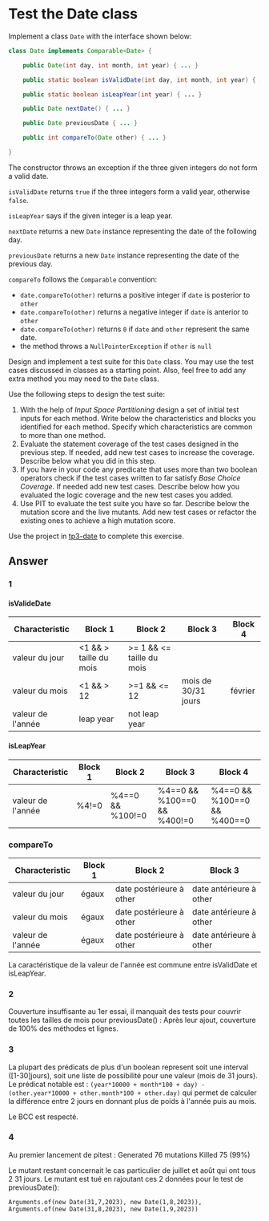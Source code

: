 # Test the Date class

Implement a class `Date` with the interface shown below:

```java
class Date implements Comparable<Date> {

    public Date(int day, int month, int year) { ... }

    public static boolean isValidDate(int day, int month, int year) { ... }

    public static boolean isLeapYear(int year) { ... }

    public Date nextDate() { ... }

    public Date previousDate { ... }

    public int compareTo(Date other) { ... }

}
```

The constructor throws an exception if the three given integers do not form a valid date.

`isValidDate` returns `true` if the three integers form a valid year, otherwise `false`.

`isLeapYear` says if the given integer is a leap year.

`nextDate` returns a new `Date` instance representing the date of the following day.

`previousDate` returns a new `Date` instance representing the date of the previous day.

`compareTo` follows the `Comparable` convention:

* `date.compareTo(other)` returns a positive integer if `date` is posterior to `other`
* `date.compareTo(other)` returns a negative integer if `date` is anterior to `other`
* `date.compareTo(other)` returns `0` if `date` and `other` represent the same date.
* the method throws a `NullPointerException` if `other` is `null` 

Design and implement a test suite for this `Date` class.
You may use the test cases discussed in classes as a starting point. 
Also, feel free to add any extra method you may need to the `Date` class.


Use the following steps to design the test suite:

1. With the help of *Input Space Partitioning* design a set of initial test inputs for each method. Write below the characteristics and blocks you identified for each method. Specify which characteristics are common to more than one method.
2. Evaluate the statement coverage of the test cases designed in the previous step. If needed, add new test cases to increase the coverage. Describe below what you did in this step.
3. If you have in your code any predicate that uses more than two boolean operators check if the test cases written to far satisfy *Base Choice Coverage*. If needed add new test cases. Describe below how you evaluated the logic coverage and the new test cases you added.
4. Use PIT to evaluate the test suite you have so far. Describe below the mutation score and the live mutants. Add new test cases or refactor the existing ones to achieve a high mutation score.

Use the project in [tp3-date](../code/tp3-date) to complete this exercise.

## Answer

### 1
#### isValideDate

| Characteristic    | Block 1                  | Block 2                    | Block 3             | Block 4  |
|-------------------|--------------------------|----------------------------|---------------------|----------|
| valeur du jour    | <1  && \> taille du mois | \>= 1 && <= taille du mois |                     |          |
| valeur du mois    | <1  && \> 12             | \>=1  && <= 12             | mois de 30/31 jours | février  | 
| valeur de l'année | leap year                | not leap year              |                     |          |

#### isLeapYear
| Characteristic    | Block 1 | Block 2          | Block 3                     | Block 4                     | 
|-------------------|---------|------------------|-----------------------------|-----------------------------|
| valeur de l'année | %4!=0   | %4==0 && %100!=0 | %4==0 && %100==0 && %400!=0 | %4==0 && %100==0 && %400==0 | 

### compareTo
| Characteristic    | Block 1 | Block 2                  | Block 3                  |
|-------------------|---------|--------------------------|--------------------------|
| valeur du jour    | égaux   | date postérieure à other | date antérieure à other  |
| valeur du mois    | égaux   | date postérieure à other | date antérieure à other  |
| valeur de l'année | égaux   | date postérieure à other | date antérieure à other  |

La caractéristique de la valeur de l'année est commune entre isValidDate et isLeapYear.

### 2 
Couverture insuffisante au 1er essai, il manquait des tests pour couvrir toutes les tailles de mois pour previousDate() :
Après leur ajout, couverture de 100% des méthodes et lignes.

### 3
La plupart des prédicats de plus d'un boolean represent soit une interval ([1-30]jours), soit une liste de possibilité pour une valeur (mois de 31 jours).
Le prédicat notable est :
```(year*10000 + month*100 + day) - (other.year*10000 + other.month*100 + other.day)```
qui permet de calculer la différence entre 2 jours en donnant plus de poids à l'année puis au mois.

Le BCC est respecté.

### 4
Au premier lancement de pitest :
Generated 76 mutations Killed 75 (99%)

Le mutant restant concernait le cas particulier de juillet et août qui ont tous 2 31 jours.
Le mutant est tué en rajoutant ces 2 données pour le test de previousDate():
``` 
Arguments.of(new Date(31,7,2023), new Date(1,8,2023)), 
Arguments.of(new Date(31,8,2023), new Date(1,9,2023)) 
```
